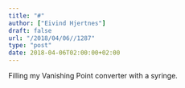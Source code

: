 ```yaml
---
title: "#"
author: ["Eivind Hjertnes"]
draft: false
url: "/2018/04/06//1287"
type: "post"
date: 2018-04-06T02:00:00+02:00
---
```


Filling my Vanishing Point converter with a syringe.
